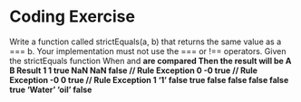# Coding Exercise

Write a function called strictEquals(a, b) that returns the same value
as a === b. Your implementation must not use the === or !== operators.
Given the strictEquals function
When <A> and <B> are compared
Then the result will be <Result>
A B Result
1 1 true
NaN NaN false // Rule Exception
0 -0 true // Rule Exception
-0 0 true // Rule Exception
1 ‘1’ false
true false false
false false true
‘Water’ ‘oil’ false

